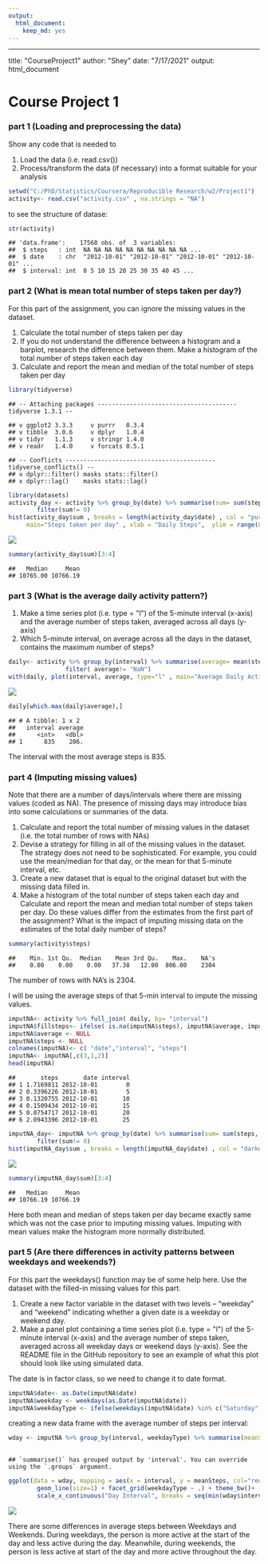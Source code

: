 ```yaml
---
output: 
  html_document: 
    keep_md: yes
---
```

---
title: "CourseProject1"
author: "Shey"
date: "7/17/2021"
output: html_document

**Course Project 1**
====================
### **part 1 (Loading and preprocessing the data)** 

Show any code that is needed to
 
1. Load the data (i.e. read.csv())
2. Process/transform the data (if necessary) into a format suitable for your analysis


```r
setwd("C:/PhD/Statistics/Coursera/Reproducible Research/w2/Project1")
activity<- read.csv("activity.csv" , na.strings = "NA")
```


to see the structure of datase:


```r
str(activity)
```

```
## 'data.frame':	17568 obs. of  3 variables:
##  $ steps   : int  NA NA NA NA NA NA NA NA NA NA ...
##  $ date    : chr  "2012-10-01" "2012-10-01" "2012-10-01" "2012-10-01" ...
##  $ interval: int  0 5 10 15 20 25 30 35 40 45 ...
```


### **part 2 (What is mean total number of steps taken per day?)**

For this part of the assignment, you can ignore the missing values in the dataset.

1. Calculate the total number of steps taken per day
2. If you do not understand the difference between a histogram and a barplot, research the difference between them. Make a histogram of the total number of steps taken each day
3. Calculate and report the mean and median of the total number of steps taken per day


```r
library(tidyverse)
```

```
## -- Attaching packages --------------------------------------- tidyverse 1.3.1 --
```

```
## v ggplot2 3.3.3     v purrr   0.3.4
## v tibble  3.0.6     v dplyr   1.0.4
## v tidyr   1.1.3     v stringr 1.4.0
## v readr   1.4.0     v forcats 0.5.1
```

```
## -- Conflicts ------------------------------------------ tidyverse_conflicts() --
## x dplyr::filter() masks stats::filter()
## x dplyr::lag()    masks stats::lag()
```

```r
library(datasets)
activity_day <- activity %>% group_by(date) %>% summarise(sum= sum(steps, na.rm=TRUE)) %>%
        filter(sum!= 0)
hist(activity_day$sum , breaks = length(activity_day$date) , col = "purple",
     main="Steps taken per day" , xlab = "Daily Steps",  ylim = range(0:12))
```

![](PA1_template_files/figure-html/unnamed-chunk-3-1.png)<!-- -->

```r
summary(activity_day$sum)[3:4]
```

```
##   Median     Mean 
## 10765.00 10766.19
```

### **part 3 (What is the average daily activity pattern?)**
        
1. Make a time series plot (i.e. type = "l") of the 5-minute interval (x-axis) and the average number of steps taken, averaged across all days (y-axis)
2. Which 5-minute interval, on average across all the days in the dataset, contains the maximum number of steps?        
        

```r
daily<- activity %>% group_by(interval) %>% summarise(average= mean(steps, na.rm=TRUE))%>%
                filter( average!= "NaN")
with(daily, plot(interval, average, type="l" , main="Average Daily Activity Pattern" , ylab=("Average Number of Steps")))        
```

![](PA1_template_files/figure-html/unnamed-chunk-4-1.png)<!-- -->

```r
daily[which.max(daily$average),]
```

```
## # A tibble: 1 x 2
##   interval average
##      <int>   <dbl>
## 1      835    206.
```

The interval with the most average steps is 835.


### **part 4 (Imputing missing values)**

Note that there are a number of days/intervals where there are missing values (coded as NA). The presence of missing days may introduce bias into some calculations or summaries of the data.

1. Calculate and report the total number of missing values in the dataset (i.e. the total number of rows with NAs)
2. Devise a strategy for filling in all of the missing values in the dataset. The strategy does not need to be sophisticated. For example, you could use the mean/median for that day, or the mean for that 5-minute interval, etc.
3. Create a new dataset that is equal to the original dataset but with the missing data filled in.
4. Make a histogram of the total number of steps taken each day and Calculate and report the mean and median total number of steps taken per day. Do these values differ from the estimates from the first part of the assignment? What is the impact of imputing missing data on the estimates of the total daily number of steps?  


```r
summary(activity$steps)
```

```
##    Min. 1st Qu.  Median    Mean 3rd Qu.    Max.    NA's 
##    0.00    0.00    0.00   37.38   12.00  806.00    2304
```
The number of rows with NA’s is 2304.  

I will be using the average steps of that 5-min interval to impute the missing values.


```r
imputNA<- activity %>% full_join( daily, by= "interval") 
imputNA$fillsteps<- ifelse( is.na(imputNA$steps), imputNA$average, imputNA$steps)
imputNA$average <- NULL
imputNA$steps <- NULL
colnames(imputNA)<- c( "date","interval", "steps")
imputNA<- imputNA[,c(3,1,2)]
head(imputNA)
```

```
##       steps       date interval
## 1 1.7169811 2012-10-01        0
## 2 0.3396226 2012-10-01        5
## 3 0.1320755 2012-10-01       10
## 4 0.1509434 2012-10-01       15
## 5 0.0754717 2012-10-01       20
## 6 2.0943396 2012-10-01       25
```

```r
imputNA_day<- imputNA %>% group_by(date) %>% summarise(sum= sum(steps, na.rm=TRUE)) %>%
        filter(sum!= 0)
hist(imputNA_day$sum , breaks = length(imputNA_day$date) , col = "darkolivegreen1" ,main="Steps taken per day" , xlab = "Daily Steps" ,ylim = range(0:12))
```

![](PA1_template_files/figure-html/unnamed-chunk-6-1.png)<!-- -->

```r
summary(imputNA_day$sum)[3:4]
```

```
##   Median     Mean 
## 10766.19 10766.19
```

Here both mean and median of steps taken per day became exactly same which was not the case prior to imputing missing values.
Imputing with mean values make the histogram more normally distributed.



### **part 5 (Are there differences in activity patterns between weekdays and weekends?)**

For this part the weekdays() function may be of some help here. Use the dataset with the filled-in missing values for this part.

1. Create a new factor variable in the dataset with two levels – “weekday” and “weekend” indicating whether a given date is a weekday or weekend day.
2. Make a panel plot containing a time series plot (i.e. type = "l") of the 5-minute interval (x-axis) and the average number of steps taken, averaged across all weekday days or weekend days (y-axis). See the README file in the GitHub repository to see an example of what this plot should look like using simulated data.  

The date is in factor class, so we need to change it to date format. 



```r
imputNA$date<- as.Date(imputNA$date)
imputNA$weekday <- weekdays(as.Date(imputNA$date)) 
imputNA$weekdayType <- ifelse(weekdays(imputNA$date) %in% c("Saturday", "Sunday"), "weekend", "weekday")
```

creating a new data frame with the average number of steps per interval:


```r
wday <- imputNA %>% group_by(interval, weekdayType) %>% summarise(meanSteps = mean(steps, 
                                                                                           na.rm = TRUE))
```

```
## `summarise()` has grouped output by 'interval'. You can override using the `.groups` argument.
```

```r
ggplot(data = wday, mapping = aes(x = interval, y = meanSteps, col="red")) + 
        geom_line(size=1) + facet_grid(weekdayType ~ .) + theme_bw()+
        scale_x_continuous("Day Interval", breaks = seq(min(wday$interval), max(wday$interval), 100)) + scale_y_continuous("Average Number of Steps") + ggtitle("Average Number of Steps Taken by Interval")
```

![](PA1_template_files/figure-html/unnamed-chunk-8-1.png)<!-- -->

There are some differences in average steps between Weekdays and Weekends. During weekdays, the person is more active at the start of the day and less active during the day. Meanwhile, during weekends, the person is less active at start of the day and more active throughout the day.
